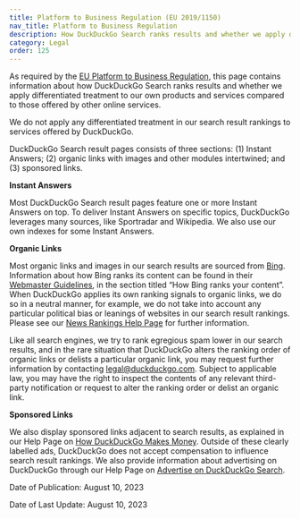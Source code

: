 ```yaml
---
title: Platform to Business Regulation (EU 2019/1150)
nav_title: Platform to Business Regulation
description: How DuckDuckGo Search ranks results and whether we apply differentiated treatment to our own products and services compared to those offered by other online services.
category: Legal
order: 125
---
```


As required by the [EU Platform to Business Regulation](https://eur-lex.europa.eu/legal-content/EN/TXT/?uri=CELEX:32019R1150), this page contains information about how DuckDuckGo Search ranks results and whether we apply differentiated treatment to our own products and services compared to those offered by other online services.

We do not apply any differentiated treatment in our search result rankings to services offered by DuckDuckGo.

DuckDuckGo Search result pages consists of three sections: (1) Instant Answers; (2) organic links with images and other modules intertwined; and (3) sponsored links.

**Instant Answers**

Most DuckDuckGo Search result pages feature one or more Instant Answers on top. To deliver Instant Answers on specific topics, DuckDuckGo leverages many sources, like Sportradar and Wikipedia. We also use our own indexes for some Instant Answers.

**Organic Links**

Most organic links and images in our search results are sourced from [Bing](https://www.bing.com/webmasters/help/webmasters-guidelines-30fba23a). Information about how Bing ranks its content can be found in their [Webmaster Guidelines](https://www.bing.com/webmasters/help/webmasters-guidelines-30fba23a), in the section titled “How Bing ranks your content”. When DuckDuckGo applies its own ranking signals to organic links, we do so in a neutral manner, for example, we do not take into account any particular political bias or leanings of websites in our search result rankings. Please see our <a href="{{ site.baseurl }}/results/news-rankings">News Rankings Help Page</a> for further information.

Like all search engines, we try to rank egregious spam lower in our search results, and in the rare situation that DuckDuckGo alters the ranking order of organic links or delists a particular organic link, you may request further information by contacting [legal@duckduckgo.com](mailto:legal@duckduckgo.com). Subject to applicable law, you may have the right to inspect the contents of any relevant third-party notification or request to alter the ranking order or delist an organic link.

**Sponsored Links**

We also display sponsored links adjacent to search results, as explained in our Help Page on <a href="{{ site.baseurl}}/company/how-duckduckgo-makes-money/">How DuckDuckGo Makes Money</a>. Outside of these clearly labelled ads, DuckDuckGo does not accept compensation to influence search result rankings. We also provide information about advertising on DuckDuckGo through our Help Page on <a href="{{ site.baseurl}}/company/advertise-on-duckduckgo-search/">Advertise on DuckDuckGo Search</a>.

Date of Publication: August 10, 2023

Date of Last Update: August 10, 2023
